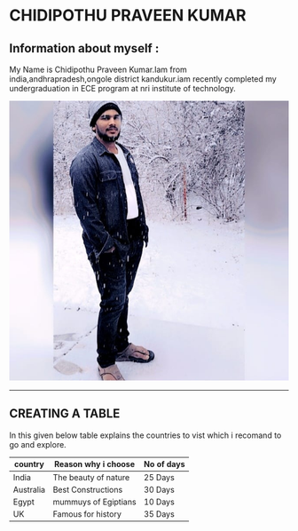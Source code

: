 # CHIDIPOTHU PRAVEEN KUMAR
**Information about myself :**
-----------------------------
My Name is Chidipothu Praveen Kumar.Iam from india,andhrapradesh,ongole district kandukur.iam recently completed my undergraduation in ECE program at nri institute of technology.


![my image](https://github.com/chidipothupraveenkumar/assignment-2-Chidipothu/blob/f8cb96809f8a83bdeaec0f2d8638c6ec5b56bb12/me.jpg)

---
**CREATING A TABLE**
--------------------
In this given below table explains the countries to vist which i recomand to go and explore.

|**country**|**Reason why i choose**|**No of days**|
|   ----    |          ----         |     ----     |
| India     | The beauty of nature  |  25 Days     |
| Australia | Best  Constructions   |  30 Days     |
| Egypt     | mummuys of Egiptians  |  10 Days     | 
| UK        | Famous for history    |  35 Days     |
